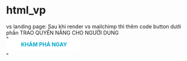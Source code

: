 # html_vp
vs landing page: Sau khi render vs mailchimp thì thêm code button dưới phần TRAO QUYỀN NĂNG CHO NGƯỜI DUNG
<br>
"
    <br>
    <a href="https://yolotestmcli.test-app.link/goyolo" style='padding: 7px 40px;font-size: 0.9rem;margin: 1rem 0;line-height: 1em;border-radius: 20px;color: #00abcc;background-color:#fff ;border:none;cursor: pointer;text-decoration: none;font-weight: bold;'>KHÁM PHÁ NGAY
                </a>

"

